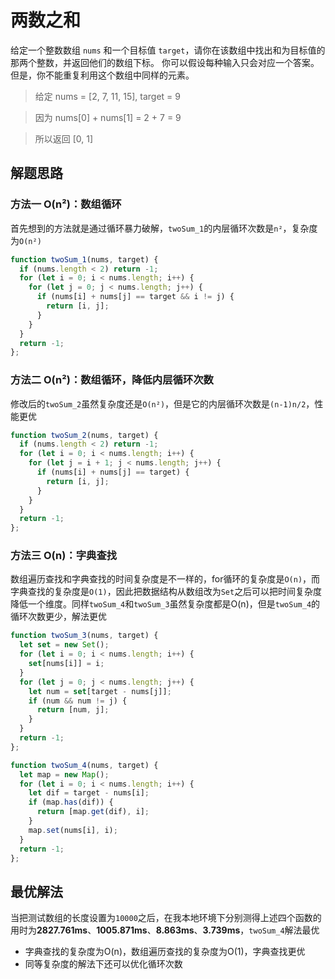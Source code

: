 # 两数之和
给定一个整数数组 `nums` 和一个目标值 `target`，请你在该数组中找出和为目标值的那两个整数，并返回他们的数组下标。
你可以假设每种输入只会对应一个答案。但是，你不能重复利用这个数组中同样的元素。
> 给定 nums = [2, 7, 11, 15], target = 9

> 因为 nums[0] + nums[1] = 2 + 7 = 9

> 所以返回 [0, 1]

## 解题思路
### 方法一 O(n²)：数组循环
首先想到的方法就是通过循环暴力破解，`twoSum_1`的内层循环次数是`n²`，复杂度为`O(n²)`
```js
function twoSum_1(nums, target) {
  if (nums.length < 2) return -1;
  for (let i = 0; i < nums.length; i++) {
    for (let j = 0; j < nums.length; j++) {
      if (nums[i] + nums[j] == target && i != j) {
        return [i, j];
      }
    }
  }
  return -1;
};
```
### 方法二 O(n²)：数组循环，降低内层循环次数
修改后的`twoSum_2`虽然复杂度还是`O(n²)`，但是它的内层循环次数是`(n-1)n/2`，性能更优
```js
function twoSum_2(nums, target) {
  if (nums.length < 2) return -1;
  for (let i = 0; i < nums.length; i++) {
    for (let j = i + 1; j < nums.length; j++) {
      if (nums[i] + nums[j] == target) {
        return [i, j];
      }
    }
  }
  return -1;
};

```
### 方法三 O(n)：字典查找
数组遍历查找和字典查找的时间复杂度是不一样的，for循环的复杂度是`O(n)`，而字典查找的复杂度是`O(1)`，因此把数据结构从数组改为`Set`之后可以把时间复杂度降低一个维度。同样`twoSum_4`和`twoSum_3`虽然复杂度都是O(n)，但是`twoSum_4`的循环次数更少，解法更优
```js
function twoSum_3(nums, target) {
  let set = new Set();
  for (let i = 0; i < nums.length; i++) {
    set[nums[i]] = i;
  }
  for (let j = 0; j < nums.length; j++) {
    let num = set[target - nums[j]];
    if (num && num != j) {
      return [num, j];
    }
  }
  return -1;
};

function twoSum_4(nums, target) {
  let map = new Map();
  for (let i = 0; i < nums.length; i++) {
    let dif = target - nums[i];
    if (map.has(dif)) {
      return [map.get(dif), i];
    }
    map.set(nums[i], i);
  }
  return -1;
};
```

## 最优解法
当把测试数组的长度设置为`10000`之后，在我本地环境下分别测得上述四个函数的用时为**2827.761ms**、**1005.871ms**、**8.863ms**、**3.739ms**，`twoSum_4`解法最优

- 字典查找的复杂度为O(n)，数组遍历查找的复杂度为O(1)，字典查找更优
- 同等复杂度的解法下还可以优化循环次数
